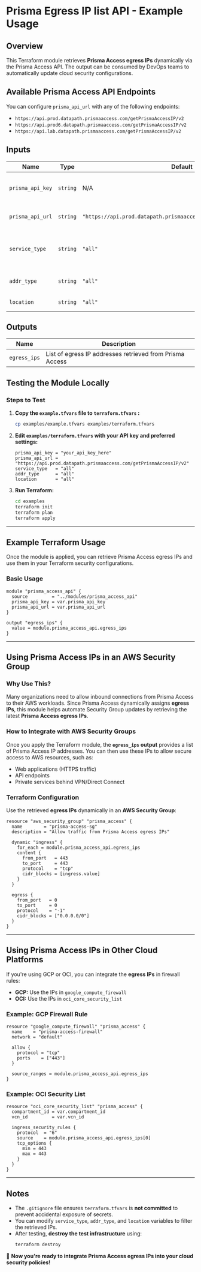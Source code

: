 # Prisma Egress IP list API - Example Usage

## Overview
This Terraform module retrieves **Prisma Access egress IPs** dynamically via the Prisma Access API. The output can be consumed by DevOps teams to automatically update cloud security configurations.

## Available Prisma Access API Endpoints
You can configure `prisma_api_url` with any of the following endpoints:
- `https://api.prod.datapath.prismaaccess.com/getPrismaAccessIP/v2`
- `https://api.prod6.datapath.prismaaccess.com/getPrismaAccessIP/v2`
- `https://api.lab.datapath.prismaaccess.com/getPrismaAccessIP/v2`

## Inputs
| Name             | Type   | Default  | Description |
|-----------------|--------|----------|-------------|
| `prisma_api_key` | `string` | N/A | API Key for Prisma Access authentication (sensitive) |
| `prisma_api_url` | `string` | `"https://api.prod.datapath.prismaaccess.com/getPrismaAccessIP/v2"` | Prisma Access API endpoint URL |
| `service_type`   | `string` | `"all"` | Prisma Access service type (all, remote_network, gp_gateway, etc.) |
| `addr_type`      | `string` | `"all"` | Address type (all, active, service_ip, etc.) |
| `location`       | `string` | `"all"` | Location scope (all or deployed) |

## Outputs
| Name        | Description |
|------------|-------------|
| `egress_ips` | List of egress IP addresses retrieved from Prisma Access |

## Testing the Module Locally

### **Steps to Test**
1. **Copy the `example.tfvars` file to `terraform.tfvars` :**
   ```sh
   cp examples/example.tfvars examples/terraform.tfvars
   ```

2. **Edit `examples/terraform.tfvars` with your API key and preferred settings:**
   ```hcl
   prisma_api_key = "your_api_key_here"
   prisma_api_url = "https://api.prod.datapath.prismaaccess.com/getPrismaAccessIP/v2"
   service_type   = "all"
   addr_type      = "all"
   location       = "all"
   ```

3. **Run Terraform:**
   ```sh
   cd examples
   terraform init
   terraform plan
   terraform apply
   ```

---

## Example Terraform Usage
Once the module is applied, you can retrieve Prisma Access egress IPs and use them in your Terraform security configurations.

### **Basic Usage**
```hcl
module "prisma_access_api" {
  source         = "../modules/prisma_access_api"
  prisma_api_key = var.prisma_api_key
  prisma_api_url = var.prisma_api_url
}

output "egress_ips" {
  value = module.prisma_access_api.egress_ips
}
```

---

## **Using Prisma Access IPs in an AWS Security Group**
### **Why Use This?**
Many organizations need to allow inbound connections from Prisma Access to their AWS workloads. Since Prisma Access dynamically assigns **egress IPs**, this module helps automate Security Group updates by retrieving the latest **Prisma Access egress IPs**.

### **How to Integrate with AWS Security Groups**
Once you apply the Terraform module, the **`egress_ips` output** provides a list of Prisma Access IP addresses. You can then use these IPs to allow secure access to AWS resources, such as:
- Web applications (HTTPS traffic)
- API endpoints
- Private services behind VPN/Direct Connect

### **Terraform Configuration**
Use the retrieved **egress IPs** dynamically in an **AWS Security Group**:

```hcl
resource "aws_security_group" "prisma_access" {
  name        = "prisma-access-sg"
  description = "Allow traffic from Prisma Access egress IPs"

  dynamic "ingress" {
    for_each = module.prisma_access_api.egress_ips
    content {
      from_port   = 443
      to_port     = 443
      protocol    = "tcp"
      cidr_blocks = [ingress.value]
    }
  }

  egress {
    from_port   = 0
    to_port     = 0
    protocol    = "-1"
    cidr_blocks = ["0.0.0.0/0"]
  }
}
```

---

## **Using Prisma Access IPs in Other Cloud Platforms**
If you're using GCP or OCI, you can integrate the **egress IPs** in firewall rules:
- **GCP:** Use the IPs in `google_compute_firewall`
- **OCI:** Use the IPs in `oci_core_security_list`

### **Example: GCP Firewall Rule**
```hcl
resource "google_compute_firewall" "prisma_access" {
  name    = "prisma-access-firewall"
  network = "default"

  allow {
    protocol = "tcp"
    ports    = ["443"]
  }

  source_ranges = module.prisma_access_api.egress_ips
}
```

### **Example: OCI Security List**
```hcl
resource "oci_core_security_list" "prisma_access" {
  compartment_id = var.compartment_id
  vcn_id         = var.vcn_id

  ingress_security_rules {
    protocol  = "6"
    source    = module.prisma_access_api.egress_ips[0]
    tcp_options {
      min = 443
      max = 443
    }
  }
}
```

---

## **Notes**
- The `.gitignore` file ensures `terraform.tfvars` is **not committed** to prevent accidental exposure of secrets.
- You can modify `service_type`, `addr_type`, and `location` variables to filter the retrieved IPs.
- After testing, **destroy the test infrastructure** using:
   ```sh
   terraform destroy
   ```

🚀 **Now you're ready to integrate Prisma Access egress IPs into your cloud security policies!**
